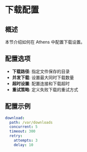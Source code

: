 # 下载配置

## 概述
本节介绍如何在 Athens 中配置下载设置。

## 配置选项
- **下载路径**: 指定文件保存的目录
- **并发下载**: 设置最大同时下载数量
- **超时设置**: 配置连接和下载超时
- **重试策略**: 定义失败下载的重试方式

## 配置示例
```yaml
download:
  path: /var/downloads
  concurrent: 5
  timeout: 300
  retry:
    attempts: 3
    delay: 10
```
